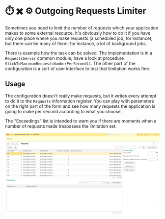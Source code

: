 # ⏱️ ✖️ ⚙️ Outgoing Requests Limiter

Sometimes you need to limit the number of requests which your application makes to some external resource. It's obviously how to do it if you have only one place where you make requests (a scheduled job, for instance), but there can be many of them: for instance, a lot of background jobs.

There is example how the task can be solved. The implementation is in a `RequestsServer` common module; have a look at procedure `StickToMaximumRequestsNumberPerSecond()`. The other part of the configuration is a sort of user interface to test that limitation works fine.

## Usage

The configuration doesn't really make requests, but it writes every attempt to do it to the `Requests` information register. You can play with parameters on the right part of the form and see how many requests the application is going to make per second according to what you choose. 

The "Exceedings" list is intended to warn you if there are moments when a number of requests made trespasses the limitation set.

![Interface](Images/interface.png)